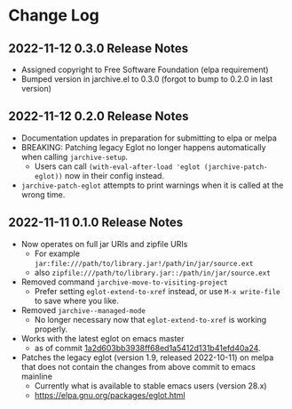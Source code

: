 # Change Log

## 2022-11-12 0.3.0 Release Notes

- Assigned copyright to Free Software Foundation (elpa requirement)
- Bumped version in jarchive.el to 0.3.0 (forgot to bump to 0.2.0 in last version)

## 2022-11-12 0.2.0 Release Notes
- Documentation updates in preparation for submitting to elpa or melpa
- BREAKING: Patching legacy Eglot no longer happens automatically when calling `jarchive-setup`.
  - Users can call `(with-eval-after-load 'eglot (jarchive-patch-eglot))` now in their config instead.
- `jarchive-patch-eglot` attempts to print warnings when it is called at the wrong time.

## 2022-11-11 0.1.0 Release Notes

- Now operates on full jar URIs and zipfile URIs
  - For example `jar:file:///path/to/library.jar!/path/in/jar/source.ext`
  - also `zipfile:///path/to/library.jar::/path/in/jar/source.ext`
- Removed command `jarchive-move-to-visiting-project`
  - Prefer setting `eglot-extend-to-xref` instead, or use `M-x write-file` to save where you like.
- Removed `jarchive--managed-mode`
  - No longer necessary now that `eglot-extend-to-xref` is working properly.
- Works with the latest eglot on emacs master
  - as of commit [1a2d603bb3938ff68ed1a5412d131b41efd40a24](https://git.savannah.gnu.org/cgit/emacs.git/commit/?id=1a2d603bb3938ff68ed1a5412d131b41efd40a24 "Emacs upstream commit 1a2d603bb3938ff68ed1a5412d131b41efd40a24").
- Patches the legacy eglot (version 1.9, released 2022-10-11) on melpa that does not contain the changes from above commit to emacs mainline
  - Currently what is available to stable emacs users (version 28.x)
  - https://elpa.gnu.org/packages/eglot.html 

